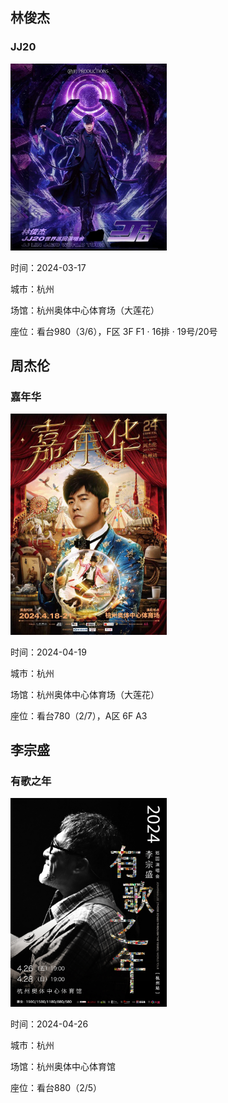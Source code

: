 ## 林俊杰

### JJ20

<img src="static/img/md/JJ20.JPG" width="250">

时间：2024-03-17

城市：杭州

场馆：杭州奥体中心体育场（大莲花）

座位：看台980（3/6），F区 3F F1 · 16排 · 19号/20号

## 周杰伦

### 嘉年华

<img src="static/img/md/jianianhua.JPG" width="250">

时间：2024-04-19

城市：杭州

场馆：杭州奥体中心体育场（大莲花）

座位：看台780（2/7），A区 6F A3

## 李宗盛

### 有歌之年

<img src="static/img/md/yougezhinian.JPG" width="250">

时间：2024-04-26

城市：杭州

场馆：杭州奥体中心体育馆

座位：看台880（2/5）
